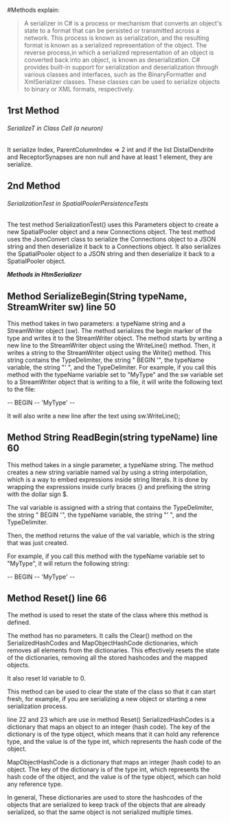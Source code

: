 #Methods explain:

> A serializer in C# is a process or mechanism that converts an object's state to a 
format that can be persisted or transmitted across a network. 
This process is known as serialization, 
and the resulting format is known as a serialized representation of the object.
The reverse process,in which a serialized representation of an object is converted back into an object, 
is known as deserialization. 
C# provides built-in support for serialization and deserialization through various classes and interfaces, 
such as the BinaryFormatter and XmlSerializer classes. These classes can be used to serialize objects to binary or XML formats, respectively.

## 1rst Method
###### SerializeT in Class Cell (a neuron)

It serialize Index, ParentColumnIndex => 2 int 
and if the list DistalDendrite and ReceptorSynapses are non null and have at least 1 element, they are serialize.

## 2nd Method
###### SerializationTest in SpatialPoolerPersistenceTests

The test method SerializationTest() 
uses this Parameters object to create a new SpatialPooler object and a new Connections object.
The test method uses the JsonConvert class to serialize the Connections object to a JSON string and then deserialize it back to a Connections object. 
It also serializes the SpatialPooler object to a JSON string and then deserialize it back to a SpatialPooler object.

***Methods in HtmSerializer***

## Method SerializeBegin(String typeName, StreamWriter sw) line 50
This method takes in two parameters: a typeName string and a StreamWriter object (sw). 
The method serializes the begin marker of the type and writes it to the StreamWriter object.
The method starts by writing a new line to the StreamWriter object using the WriteLine() method. 
Then, it writes a string to the StreamWriter object using the Write() method. 
This string contains the TypeDelimiter, the string " BEGIN '", the typeName variable, the string "' ", and the TypeDelimiter.
For example, if you call this method with the typeName variable set to "MyType" and the sw variable 
set to a StreamWriter object that is writing to a file, it will write the following text to the file:


-- BEGIN -- 'MyType' --

It will also write a new line after the text using sw.WriteLine();

## Method String ReadBegin(string typeName) line 60
This method takes in a single parameter, a typeName string. 
The method creates a new string variable named val by using a string interpolation, which is a way to embed expressions inside string literals. 
It is done by wrapping the expressions inside curly braces {} and prefixing the string with the dollar sign $.

The val variable is assigned with a string that contains the TypeDelimiter, the string " BEGIN '", the typeName variable, the string "' ", and the TypeDelimiter.

Then, the method returns the value of the val variable, which is the string that was just created.

For example, if you call this method with the typeName variable set to "MyType", it will return the following string:

-- BEGIN -- 'MyType' --

## Method Reset() line 66

The method is used to reset the state of the class where this method is defined.

The method has no parameters. It calls the Clear() method on the SerializedHashCodes and MapObjectHashCode dictionaries, which removes all elements from the dictionaries. This effectively resets the state of the dictionaries, removing all the stored hashcodes and the mapped objects.

It also reset Id variable to 0.

This method can be used to clear the state of the class so that it can start fresh, for example, 
if you are serializing a new object or starting a new serialization process.

line 22 and 23 which are use in method Reset()
SerializedHashCodes is a dictionary that maps an object to an integer (hash code). 
The key of the dictionary is of the type object, which means that it can hold any reference type, 
and the value is of the type int, which represents the hash code of the object.

MapObjectHashCode is a dictionary that maps an integer (hash code) to an object. 
The key of the dictionary is of the type int, which represents the hash code of the object, 
and the value is of the type object, which can hold any reference type.

In general, These dictionaries are used to store the hashcodes of the objects that are serialized to keep track of the objects that are already serialized, 
so that the same object is not serialized multiple times.
